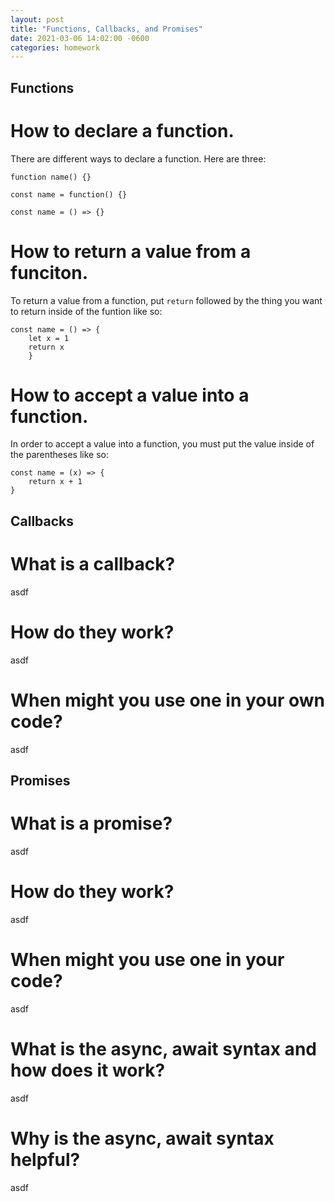```yaml
---
layout: post
title: "Functions, Callbacks, and Promises"
date: 2021-03-06 14:02:00 -0600
categories: homework
---
```


## Functions

# How to declare a function.

There are different ways to declare a function. Here are three:

```
function name() {}
```

```
const name = function() {}
```

```
const name = () => {}
```

# How to return a value from a funciton.

To return a value from a function, put <code>return</code> followed by the thing you want to return inside of the funtion like so:

```
const name = () => {
    let x = 1
    return x
    }
```

# How to accept a value into a function.

In order to accept a value into a function, you must put the value inside of the parentheses like so:

```
const name = (x) => {
    return x + 1
}
```

## Callbacks

# What is a callback?

asdf

# How do they work?

asdf

# When might you use one in your own code?

asdf

## Promises

# What is a promise?

asdf

# How do they work?

asdf

# When might you use one in your code?

asdf

# What is the async, await syntax and how does it work?

asdf

# Why is the async, await syntax helpful?

asdf